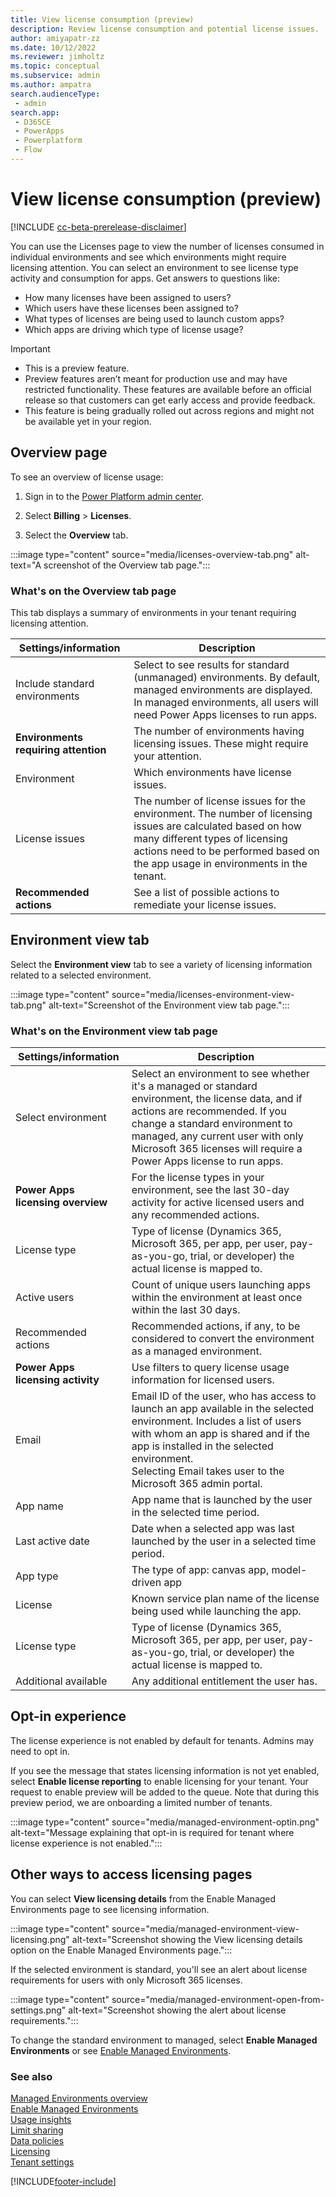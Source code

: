 ```yaml
---
title: View license consumption (preview)
description: Review license consumption and potential license issues. 
author: amiyapatr-zz
ms.date: 10/12/2022
ms.reviewer: jimholtz
ms.topic: conceptual
ms.subservice: admin
ms.author: ampatra
search.audienceType: 
 - admin
search.app:
 - D365CE
 - PowerApps
 - Powerplatform
 - Flow
---
```


# View license consumption (preview)

<!-- fwlink: https://go.microsoft.com/fwlink/?linkid=2206011 -->

[!INCLUDE [cc-beta-prerelease-disclaimer](../includes/cc-beta-prerelease-disclaimer.md)]

You can use the Licenses page to view the number of licenses consumed in individual environments and see which environments might require licensing attention. You can select an environment to see license type activity and consumption for apps. Get answers to questions like:

- How many licenses have been assigned to users?
- Which users have these licenses been assigned to?  
- What types of licenses are being used to launch custom apps? 
- Which apps are driving which type of license usage?

> [!IMPORTANT]
> - This is a preview feature.
> - Preview features aren’t meant for production use and may have restricted functionality. These features are available before an official release so that customers can get early access and provide feedback.
> - This feature is being gradually rolled out across regions and might not be available yet in your region.

## Overview page

To see an overview of license usage:

1. Sign in to the [Power Platform admin center](https://admin.powerplatform.microsoft.com). 

2. Select **Billing** > **Licenses**.

3. Select the **Overview** tab.

:::image type="content" source="media/licenses-overview-tab.png" alt-text="A screenshot of the Overview tab page.":::

### What's on the Overview tab page

This tab displays a summary of environments in your tenant requiring licensing attention.

| Settings/information |Description  |
|---------|---------|
| Include standard environments     | Select to see results for standard (unmanaged) environments. By default, managed environments are displayed. In managed environments, all users will need Power Apps licenses to run apps.      |
| **Environments requiring attention**     | The number of environments having licensing issues. These might require your attention.        |
| Environment    | Which environments have license issues.      |
| License issues | The number of license issues for the environment. The number of licensing issues are calculated based on how many different types of licensing actions need to be performed based on the app usage in environments in the tenant. |
|**Recommended actions**     | See a list of possible actions to remediate your license issues.        |

## Environment view tab 

Select the **Environment view** tab to see a variety of licensing information related to a selected environment.

:::image type="content" source="media/licenses-environment-view-tab.png" alt-text="Screenshot of the Environment view tab page.":::

### What's on the Environment view tab page 


<!-- Is it correct that "License type" is in this table twice? -->



| Settings/information |Description  |
|---------|---------|
| Select environment     | Select an environment to see whether it's a managed or standard environment, the license data, and if actions are recommended. If you change a standard environment to managed, any current user with only Microsoft 365 licenses will require a Power Apps license to run apps.       |
| **Power Apps licensing overview**    | For the license types in your environment, see the last 30-day activity for active licensed users and any recommended actions.        |
| License type | Type of license (Dynamics 365, Microsoft 365, per app, per user, pay-as-you-go, trial, or developer) the actual license is mapped to. |
| Active users | Count of unique users launching apps within the environment at least once within the last 30 days. |
| Recommended actions | Recommended actions, if any, to be considered to convert the environment as a managed environment.  |
|**Power Apps licensing activity**     | Use filters to query license usage information for licensed users.        |
| Email | Email ID of the user, who has access to launch an app available in the selected environment. Includes a list of users with whom an app is shared and if the app is installed in the selected environment. <br />Selecting Email takes user to the Microsoft 365 admin portal.  |
| App name | App name that is launched by the user in the selected time period. |
| Last active date | Date when a selected app was last launched by the user in a selected time period. |
| App type | The type of app: canvas app, model-driven app  |
| License | Known service plan name of the license being used while launching the app. |
| License type | Type of license (Dynamics 365, Microsoft 365, per app, per user, pay-as-you-go, trial, or developer) the actual license is mapped to. |
| Additional available | Any additional entitlement the user has.  | 

## Opt-in experience

The license experience is not enabled by default for tenants. Admins may need to opt in. 

If you see the message that states licensing information is not yet enabled, select **Enable license reporting** to enable licensing for your tenant. Your request to enable preview will be added to the queue. Note that during this preview period, we are onboarding a limited number of tenants.

:::image type="content" source="media/managed-environment-optin.png" alt-text="Message explaining that opt-in is required for tenant where license experience is not enabled.":::

## Other ways to access licensing pages

You can select **View licensing details** from the Enable Managed Environments page to see licensing information. 

:::image type="content" source="media/managed-environment-view-licensing.png" alt-text="Screenshot showing the View licensing details option on the Enable Managed Environments page.":::

If the selected environment is standard, you'll see an alert about license requirements for users with only Microsoft 365 licenses. 

:::image type="content" source="media/managed-environment-open-from-settings.png" alt-text="Screenshot showing the alert about license requirements.":::

To change the standard environment to managed, select **Enable Managed Environments** or see [Enable Managed Environments](managed-environment-enable.md).


### See also  
[Managed Environments overview](managed-environment-overview.md) <br />
[Enable Managed Environments](managed-environment-enable.md)   <br />
[Usage insights](managed-environment-usage-insights.md)  <br />
[Limit sharing](managed-environment-sharing-limits.md)  <br />
[Data policies](managed-environment-data-policies.md) <br />
[Licensing](managed-environment-licensing.md) <br />
[Tenant settings](tenant-settings.md) 





[!INCLUDE[footer-include](../includes/footer-banner.md)]
